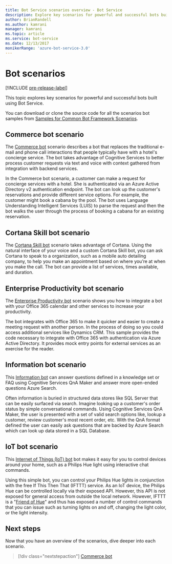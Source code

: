```yaml
---
title: Bot Service scenarios overview - Bot Service
description: Explore key scenarios for powerful and successful bots built with Bot Service.
author: BrianRandell
ms.author: kamrani
manager: kamrani
ms.topic: article
ms.service: bot-service
ms.date: 12/13/2017
monikerRange: 'azure-bot-service-3.0'
---
```

# Bot scenarios

[!INCLUDE [pre-release-label](includes/pre-release-label-v3.md)]

This topic explores key scenarios for powerful and successful bots built using Bot Service.

You can download or clone the source code for all the scenarios bot samples from [Samples for Common Bot Framework Scenarios](https://aka.ms/abs-scenarios).

## Commerce bot scenario
The [Commerce bot](bot-service-scenario-commerce.md) scenario describes a bot that replaces the traditional e-mail and phone call interactions that people typically have with a hotel's concierge service. The bot takes advantage of Cognitive Services to better process customer requests via text and voice with context gathered from integration with backend services.

In the Commerce bot scenario, a customer can make a request for concierge services with a hotel. She is authenticated via an Azure Active Directory v2 authentication endpoint. The bot can look up the customer's reservations and provide different service options. For example, the customer might book a cabana by the pool. The bot uses Language Understanding Intelligent Services (LUIS)  to parse the request and then the bot walks the user through the process of booking a cabana for an existing reservation.

## Cortana Skill bot scenario
The [Cortana Skill bot](bot-service-scenario-cortana-skill.md) scenario takes advantage of Cortana. Using the natural interface of your voice and a custom Cortana Skill bot, you can ask Cortana to speak to a organization, such as a mobile auto detailing company, to help you make an appointment based on where you’re at when you make the call. The bot can provide a list of services, times available, and duration.

## Enterprise Productivity bot scenario
The [Enterprise Productivity bot](bot-service-scenario-enterprise-productivity.md) scenario shows you how to integrate a bot with your Office 365 calendar and other services to increase your productivity.

The bot integrates with Office 365 to make it quicker and easier to create a meeting request with another person. In the process of doing so you could access additional services like Dynamics CRM. This sample provides the code necessary to integrate with Office 365 with authentication via Azure Active Directory. It provides mock entry points for external services as an exercise for the reader.

## Information bot scenario
This [Information bot](bot-service-scenario-informational.md) can answer questions defined in a knowledge set or FAQ using Cognitive Services QnA Maker and answer more open-ended questions Azure Search.

Often information is buried in structured data stores like SQL Server that can be easily surfaced via search. Imagine looking up a customer's order status by simple conversational commands. Using Cognitive Services QnA Maker, the user is presented with a set of valid search options like, lookup a customer, review customer's most recent order, etc. With the QnA format defined the user can easily ask questions that are backed by Azure Search which can look up data stored in a SQL Database.

## IoT bot scenario
This [Internet of Things (IoT) bot](bot-service-scenario-internet-things.md) bot makes it easy for you to control devices around your home, such as a Philips Hue light using interactive chat commands.

Using this simple bot, you can control your Philips Hue lights in conjunction with the free If This Then That (IFTTT) service. As an IoT device, the Philips Hue can be controlled locally via their exposed API. However, this API is not exposed for general access from outside the local network. However, IFTTT is a "[Friend of Hue](http://www2.meethue.com/friends-of-hue/ifttt/)" and thus has exposed a number of control commands that you can issue such as turning lights on and off, changing the light color, or the light intensity.

## Next steps
Now that you have an overview of the scenarios, dive deeper into each scenario.

> [!div class="nextstepaction"]
> [Commerce bot](bot-service-scenario-commerce.md)
